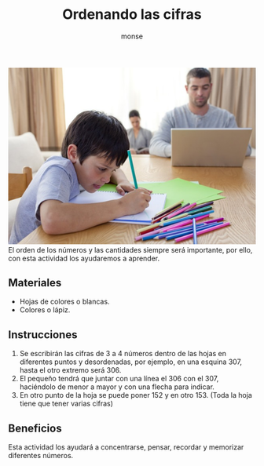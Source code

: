 ﻿---
layout: post
title:  "Ordenando las cifras"
tags: [logica]
categories: [ninos, actividad]
author: monse
image: /assets/posts/2020-08-19-cifras.jpeg
hidden: true
---
![Actividad de cifras](/assets/posts/2020-08-19-cifras.jpeg)<br/>
El orden de los números y las cantidades siempre será importante, por ello, con esta actividad los ayudaremos a aprender.

## Materiales 
- Hojas de colores o blancas.
- Colores o lápiz. 

## Instrucciones
1. Se escribirán las cifras de 3 a 4 números dentro de las hojas en diferentes puntos y desordenadas, por ejemplo, en una esquina 307, hasta el otro extremo será 306.
2. El pequeño tendrá que juntar con una línea el 306 con el 307, haciéndolo de menor a mayor y con una flecha para indicar. 
3. En otro punto de la hoja se puede poner 152 y en otro 153.
(Toda la hoja tiene que tener varias cifras) 

## Beneficios
Esta actividad los ayudará a concentrarse, pensar, recordar y memorizar diferentes números. 
